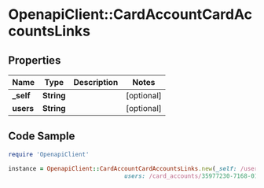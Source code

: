 # OpenapiClient::CardAccountCardAccountsLinks

## Properties

Name | Type | Description | Notes
------------ | ------------- | ------------- | -------------
**_self** | **String** |  | [optional] 
**users** | **String** |  | [optional] 

## Code Sample

```ruby
require 'OpenapiClient'

instance = OpenapiClient::CardAccountCardAccountsLinks.new(_self: /users/buyer-71439598/card_accounts,
                                 users: /card_accounts/35977230-7168-0138-0a1d-0a58a9feac07/users)
```


